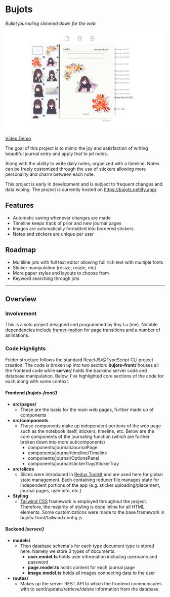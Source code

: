 

# Bujots

_Bullet journaling slimmed down for the web_

![bujots-demo](https://github.com/hylu-dev/bujots/blob/main/demo.png)

[Video Demo](https://www.hylu.dev/images/bujots.mp4)

The goal of this project is to mimic the joy and satisfaction of writing beautiful journal entry and apply that to jot notes.

Along with the ability to write daily notes, organized with a timeline. Notes can be freely customized through the use of stickers allowing more personality and charm between each note.

This project is early in development and is subject to frequent changes and data wiping.
The project is currently hosted on https://bujots.netlify.app/.

## Features

- Automatic saving whenever changes are made
- Timeline keeps track of prior and new journal pages
- Images are automatically formatted into bordered stickers
- Notes and stickers are unique per user

## Roadmap

- Multiline jots with full text editor allowing full rich text with multiple fonts
- Sticker manipulation (resize, rotate, etc)
- More paper styles and layouts to choose from
- Keyword searching through jots

---

## Overview

### Involvement

This is a solo project designed and programmed by Roy Lu (me). Notable dependencies include [framer-motion](https://www.npmjs.com/package/framer-motion) for page transitions and a number of animations.

### Code Highlights

Folder structure follows the standard ReactJS/@TypeScript CLI project creation. The code is broken up into two section: **bujots-front/** houses all the frontend code while **server/** holds the backend server code and database manipulation. Below, I've highlighted core sections of the code for each along with some context.

#### Frontend _(bujots-front/)_

- **src/pages/**
  - These are the basis for the main web pages, further made up of components
- **src/components**
  - These components make up independent portions of the web page such as the notebook itself, stickers, timeline, etc. Below are the core components of the journaling function (which are further broken down into more subcomponents)
    - components/journal/JournalPage
    - components/journal/timeline/Timeline
    - components/journal/OptionsPanel
    - components/journal/stickerTray/StickerTray
- **src/slices**
  - Slices were introduced in [Redux Toolkit](https://redux-toolkit.js.org/) and are used here for global state management. Each containing reducer file manages state for independent portions of the app (e.g. sticker uploading/placement, journal pages, user info, etc.)
- **Styling**
  - [Tailwind CSS](https://www.npmjs.com/package/tailwindcss) framework is employed throughout the project. Therefore, the majority of styling is done inline for all HTML elements. Some customizations were made to the base framework in bujots-front/tailwind.config.js

#### Backend _(server/)_

- **models/**
  - Then database schema's for each type document type is stored here. Namely we store 3 types of documents.
    - **user.model.ts** holds user information including username and password
    - **page.model.ts** holds content for each journal page
    - **image.model.ts** holds all images connecting data to the user
- **routes/**
    - Makes up the server REST API to which the frontend communicates with to send/update/retrieve/delete information from the database.
